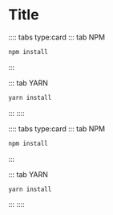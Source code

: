

# Title

:::: tabs type:card
::: tab NPM
```sh
npm install
```
:::

::: tab YARN
```sh
yarn install
```
:::
::::

:::: tabs type:card
::: tab NPM
```sh
npm install
```
:::

::: tab YARN
```sh
yarn install
```
:::
::::

